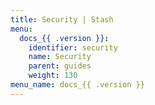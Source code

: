 ```yaml
---
title: Security | Stash
menu:
  docs_{{ .version }}:
    identifier: security
    name: Security
    parent: guides
    weight: 130
menu_name: docs_{{ .version }}
---
```


